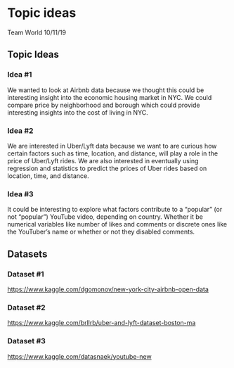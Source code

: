 Topic ideas
================
Team World
10/11/19

## Topic Ideas

### Idea \#1

We wanted to look at Airbnb data because we thought this could be
interesting insight into the economic housing market in NYC. We could
compare price by neighborhood and borough which could provide
interesting insights into the cost of living in NYC.

### Idea \#2

We are interested in Uber/Lyft data because we want to are curious how
certain factors such as time, location, and distance, will play a role
in the price of Uber/Lyft rides. We are also interested in eventually
using regression and statistics to predict the prices of Uber rides
based on location, time, and distance.

### Idea \#3

It could be interesting to explore what factors contribute to a
“popular” (or not “popular”) YouTube video, depending on country.
Whether it be numerical variables like number of likes and comments or
discrete ones like the YouTuber’s name or whether or not they disabled
comments.

## Datasets

### Dataset \#1

<https://www.kaggle.com/dgomonov/new-york-city-airbnb-open-data>

### Dataset \#2

<https://www.kaggle.com/brllrb/uber-and-lyft-dataset-boston-ma>

### Dataset \#3

<https://www.kaggle.com/datasnaek/youtube-new>
